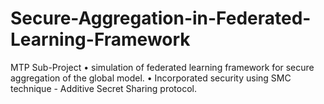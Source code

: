 # Secure-Aggregation-in-Federated-Learning-Framework 

MTP Sub-Project
• simulation of federated learning framework for secure aggregation of the global model. 
• Incorporated security using SMC technique - Additive Secret Sharing protocol.

